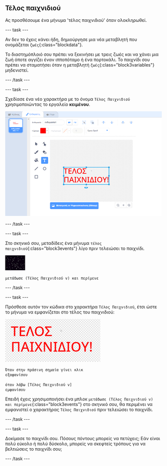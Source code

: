 ## Τέλος παιχνιδιού

Ας προσθέσουμε ένα μήνυμα 'τέλος παιχνιδιού' όταν ολοκληρωθεί.

--- task ---

Αν δεν το έχεις κάνει ήδη, δημιούργησε μια νέα μεταβλητή που ονομάζεται `ζωές`{:class="blockdata"}.

Το διαστημόπλοιό σου πρέπει να ξεκινήσει με τρεις ζωές και να χάνει μια ζωή όποτε αγγίζει έναν ιπποπόταμο ή ένα πορτοκάλι. Το παιχνίδι σου πρέπει να σταματήσει όταν η μεταβλητή `ζωές`{:class="block3variables"} μηδενιστεί.

--- /task ---

--- task ---

Σχεδίασε ένα νέο χαρακτήρα με το όνομα `Τέλος Παιχνιδιού` χρησιμοποιώντας το εργαλείο **κειμένου**.

![screenshot](images/invaders-game-over.png)

--- /task ---

--- task ---

Στο σκηνικό σου, μεταδίδεις ένα μήνυμα `τέλος παιχνιδιού`{:class="block3events"} λίγο πριν τελειώσει το παιχνίδι.

![χαρακτήρας τέλους παιχνιδιού](images/stage-sprite.png)

```blocks3
μετάδωσε (Τέλος Παιχνιδιού v) και περίμενε
```

--- /task ---

--- task ---

Πρόσθεσε αυτόν τον κώδικα στο χαρακτήρα `Τέλος Παιχνιδιού`, έτσι ώστε το μήνυμα να εμφανίζεται στο τέλος του παιχνιδιού:

![χαρακτήρας τέλους παιχνιδιού](images/gameover-sprite.png)

```blocks3
Όταν στην πράσινη σημαία γίνει κλικ
εξαφανίσου

όταν λάβω [Τέλος Παιχνιδιού v]
εμφανίσου
```

Επειδή έχεις χρησιμοποιήσει ένα μπλοκ `μετάδωσε (Τέλος Παιχνιδιού v) και περίμενε`{:class="block3events"} στο σκηνικό σου, θα περιμένει να εμφανιστεί ο χαρακτήρας `Τέλος Παιχνιδιού` πριν τελειώσει το παιχνίδι.

--- /task ---

--- task ---

Δοκίμασε το παιχνίδι σου. Πόσους πόντους μπορείς να πετύχεις; Εάν είναι πολύ εύκολο ή πολύ δύσκολο, μπορείς να σκεφτείς τρόπους για να βελτιώσεις το παιχνίδι σου;

--- /task ---